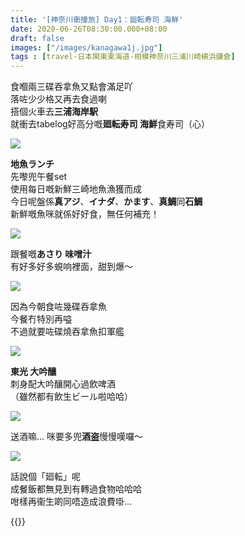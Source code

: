 ```yaml
---
title: '[神奈川衝撞旅] Day1：廻転寿司 海鮮'
date: 2020-06-26T08:30:00.000+08:00
draft: false
images: ["/images/kanagawa1j.jpg"]
tags : [travel-日本関東東海道-相模神奈川三浦川崎横浜鎌倉]
---
```


食嗰兩三碟吞拿魚又點會滿足吖  
落咗少少格又再去食過喇  
搭個火車去**三浦海岸駅**  
就衝去tabelog好高分嘅**廻転寿司 海鮮**食寿司（心）

![](/images/kanagawa1j.jpg)

**地魚ランチ**  
先嚟兜午餐set  
使用每日嘅新鮮三崎地魚漁獲而成  
今日呢盤係**真アジ**、**イナダ**、**かます**、**真鯛**同**石鯛**  
新鮮嘅魚咪就係好好食，無任何補充！

![](/images/kanagawa1j1.jpg)

跟餐嘅**あさり 味噌汁**  
有好多好多蜆响裡面，甜到爆～

![](/images/kanagawa1j2.jpg)

因為今朝食咗幾碟吞拿魚  
今餐冇特別再嗌  
不過就要咗碟燒吞拿魚扣軍艦

![](/images/kanagawa1j3.jpg)

**東光 大吟釀**  
刺身配大吟釀開心過飲啤酒  
（雖然都有飲生ビール啦哈哈）

![](/images/kanagawa1j4.jpg)

送酒嘛... 咪要多兜**酒盗**慢慢嘆囉～

![](/images/kanagawa1j5.jpg)

話說個「廻転」呢  
成餐飯都無見到有轉過食物哈哈哈  
咁樣再衞生啲同唔造成浪費啩...


{{<kanagawa>}}
